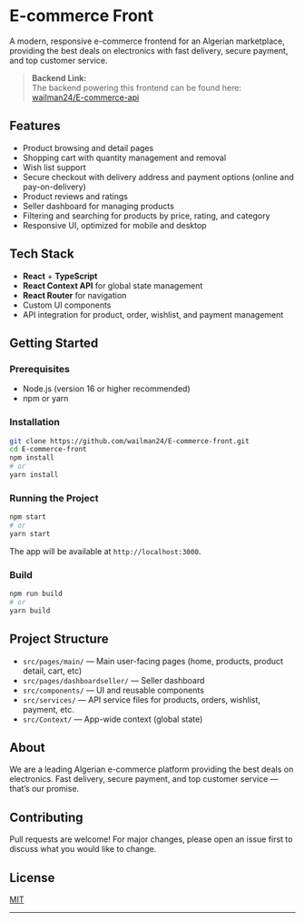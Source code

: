 # E-commerce Front

A modern, responsive e-commerce frontend for an Algerian marketplace, providing the best deals on electronics with fast delivery, secure payment, and top customer service.

> **Backend Link:**  
> The backend powering this frontend can be found here: [wailman24/E-commerce-api](https://github.com/wailman24/E-commerce-api)

## Features

- Product browsing and detail pages
- Shopping cart with quantity management and removal
- Wish list support
- Secure checkout with delivery address and payment options (online and pay-on-delivery)
- Product reviews and ratings
- Seller dashboard for managing products
- Filtering and searching for products by price, rating, and category
- Responsive UI, optimized for mobile and desktop

## Tech Stack

- **React** + **TypeScript**
- **React Context API** for global state management
- **React Router** for navigation
- Custom UI components
- API integration for product, order, wishlist, and payment management

## Getting Started

### Prerequisites

- Node.js (version 16 or higher recommended)
- npm or yarn

### Installation

```bash
git clone https://github.com/wailman24/E-commerce-front.git
cd E-commerce-front
npm install
# or
yarn install
```

### Running the Project

```bash
npm start
# or
yarn start
```

The app will be available at `http://localhost:3000`.

### Build

```bash
npm run build
# or
yarn build
```

## Project Structure

- `src/pages/main/` — Main user-facing pages (home, products, product detail, cart, etc)
- `src/pages/dashboardseller/` — Seller dashboard
- `src/components/` — UI and reusable components
- `src/services/` — API service files for products, orders, wishlist, payment, etc.
- `src/Context/` — App-wide context (global state)

## About

We are a leading Algerian e-commerce platform providing the best deals on electronics. Fast delivery, secure payment, and top customer service — that’s our promise.

## Contributing

Pull requests are welcome! For major changes, please open an issue first to discuss what you would like to change.

## License

[MIT](LICENSE)

---
